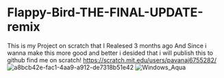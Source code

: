 # Flappy-Bird-THE-FINAL-UPDATE-remix
This is my Project on scratch that I Realesed 3 months ago And Since i wanna make this more good and better i desided that i will publish this to github
find me on scratch! https://scratch.mit.edu/users/pavanaj6755282/
![a8bcb42e-fac1-4aa9-a912-de7318b51e42](https://github.com/user-attachments/assets/cacd682d-699a-4bff-adfc-9c427283c0e3)
![Windows_Aqua](https://github.com/user-attachments/assets/9f5a60ce-dccc-4df7-96aa-49bb6c044543)
